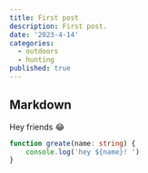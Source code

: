 ```yaml
---
title: First post
description: First post.
date: '2023-4-14'
categories:
  - outdoors
  - hunting
published: true
---
```


## Markdown

Hey friends 😂

```ts
function greate(name: string) {
	console.log('hey ${name}! ')
}
```
